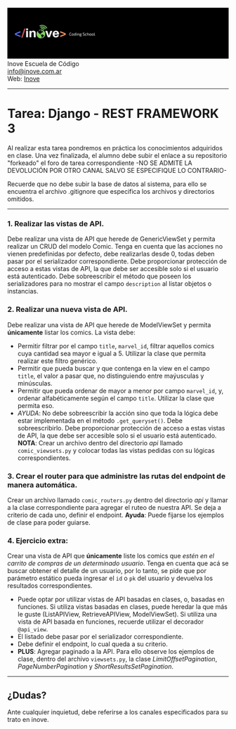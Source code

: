 ![Inove banner](/inove.jpg)
Inove Escuela de Código\
info@inove.com.ar\
Web: [Inove](http://inove.com.ar)

---
# Tarea: Django - REST FRAMEWORK 3

Al realizar esta tarea pondremos en práctica los conocimientos adquiridos en clase.
Una vez finalizada, el alumno debe subir el enlace a su repositorio "forkeado" el foro de tarea correspondiente -NO SE ADMITE LA DEVOLUCIÓN POR OTRO CANAL SALVO SE ESPECIFIQUE LO CONTRARIO- 

Recuerde que no debe subir la base de datos al sistema, para ello se encuentra el archivo .gitignore que especifica los archivos y directorios omitidos.

---
### 1. Realizar las vistas de API.
Debe realizar una vista de API que herede de GenericViewSet y permita realizar un CRUD del modelo Comic.
Tenga en cuenta que las acciones no vienen predefinidas por defecto, debe realizarlas desde 0, todas deben pasar por el serializador correspondiente.
Debe proporcionar protección de acceso a estas vistas de API, la que debe ser accesible solo si el usuario está autenticado.
Debe sobreescribir el método que poseen los serializadores para no mostrar el campo `description` al listar objetos o instancias.

### 2. Realizar una nueva vista de API.
Debe realizar una vista de API que herede de ModelViewSet y permita **únicamente** listar los comics.
La vista debe:
- Permitir filtrar por el campo `title`, `marvel_id`, filtrar aquellos comics cuya cantidad sea mayor e igual a 5. Utilizar la clase que permita realizar este filtro genérico.
- Permitir que pueda buscar y que contenga en la view en el campo `title`, el valor a pasar que, no distinguiendo entre maýusculas y minúsculas.
- Permitir que pueda ordenar de mayor a menor por campo `marvel_id`, y, ordenar alfabéticamente según el campo `title`. Utilizar la clase que permita eso.
- *AYUDA*: No debe sobreescribir la acción sino que toda la lógica debe estar implementada en el método `.get_queryset()`. Debe sobreescribirlo.
Debe proporcionar protección de acceso a estas vistas de API, la que debe ser accesible solo si el usuario está autenticado.
**NOTA**: Crear un archivo dentro del directorio *api* llamado `comic_viewsets.py` y colocar todas las vistas pedidas con su lógicas correspondientes.

### 3. Crear el router para que administre las rutas del endpoint de manera automática.
Crear un archivo llamado `comic_routers.py` dentro del directorio *api* y llamar a la clase correspondiente para agregar el ruteo de nuestra API.
Se deja a criterio de cada uno, definir el endpoint.
**Ayuda**: Puede fijarse los ejemplos de clase para poder guiarse.

### 4. Ejercicio extra:
Crear una vista de API que **únicamente** liste los comics que *estén en el carrito de compras de un determinado usuario*. Tenga en cuenta que acá se buscar obtener el detalle de un usuario, por lo tanto, se pide que por parámetro estático pueda ingresar el `id` o `pk` del usuario y devuelva los resultados correspondientes.
- Puede optar por utilizar vistas de API basadas en clases, o, basadas en funciones. Si utiliza vistas basadas en clases, puede heredar la que más le guste (ListAPIView, RetrieveAPIView, ModelViewSet). Si utiliza una vista de API basada en funciones, recuerde utilizar el decorador `@api_view`.
- El listado debe pasar por el serializador correspondiente.
- Debe definir el endpoint, lo cual queda a su criterio.
- **PLUS**: Agregar paginado a la API. Para ello observe los ejemplos de clase, dentro del archivo `viewsets.py`, la clase *LimitOffsetPagination*, *PageNumberPagination* y *ShortResultsSetPagination*.
---

## ¿Dudas?
Ante cualquier inquietud, debe referirse a los canales especificados para su trato en inove.
